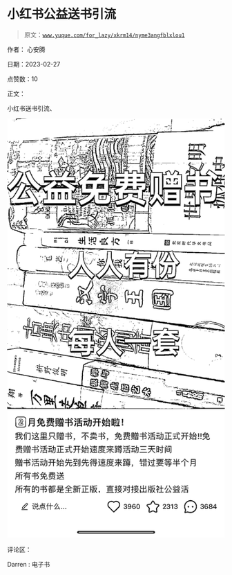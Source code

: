 # 小红书公益送书引流

> 原文：[`www.yuque.com/for_lazy/xkrm14/nyme3angfblxlou1`](https://www.yuque.com/for_lazy/xkrm14/nyme3angfblxlou1)



作者： 心安腾 

日期：2023-02-27 

点赞数：10 

正文： 

小红书送书引流、 

![](img/5d8cfb5edfb4d232c10a463377981002.png)  

评论区： 

Darren : 电子书 

